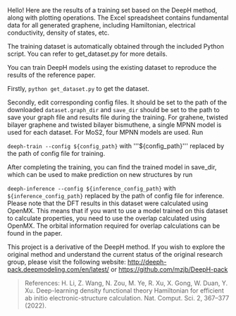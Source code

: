 Hello! Here are the results of a training set based on the DeepH method, along with plotting operations. The Excel spreadsheet contains fundamental data for all generated graphene, including Hamiltonian, electrical conductivity, density of states, etc.

The training dataset is automatically obtained through the included Python script. You can refer to get_dataset.py for more details.

You can train DeepH models using the existing dataset to reproduce the results of the reference paper.

Firstly, `python get_dataset.py` to get the dataset.

Secondly, edit corresponding config files. It should be set to the path of the downloaded `dataset.graph_dir` and `save_dir` should be set to the path to save your graph file and results file during the training. For grahene, twisted bilayer graphene and twisted bilayer bismuthene, a single MPNN model is used for each dataset. For MoS2, four MPNN models are used. Run

`deeph-train --config ${config_path}`
with '''${config_path}''' replaced by the path of config file for training.

After completing the training, you can find the trained model in save_dir, which can be used to make prediction on new structures by run

`deeph-inference --config ${inference_config_path}`
with `${inference_config_path}` replaced by the path of config file for inference. Please note that the DFT results in this dataset were calculated using OpenMX. This means that if you want to use a model trained on this dataset to calculate properties, you need to use the overlap calculated using OpenMX. The orbital information required for overlap calculations can be found in the paper.


This project is a derivative of the DeepH method. If you wish to explore the original method and understand the current status of the original research group, please visit the following website: 
http://deeph-pack.deepmodeling.com/en/latest/
or
https://github.com/mzjb/DeepH-pack

>References:
>H. Li, Z. Wang, N. Zou, M. Ye, R. Xu, X. Gong, W. Duan, Y. Xu. Deep-learning density functional theory Hamiltonian for efficient ab initio electronic-structure calculation. Nat. Comput. Sci. 2, 367–377 (2022).
